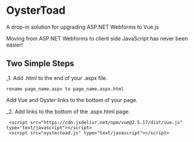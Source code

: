 # OysterToad
A drop-in solution for upgrading ASP.NET Webforms to Vue.js

Moving from ASP.NET Webforms to client side JavaScript has never been easier!


## Two Simple Steps

_1. Add .html to the end of your .aspx file.

    rename page_name.aspx to page_name.aspx.html

Add Vue and Oyster links to the bottom of your page.

_2. Add links to the bottom of the .aspx.html page.

```
 <script src="https://cdn.jsdelivr.net/npm/vue@2.5.17/dist/vue.js" type="text/javascript"></script>
 <script src="oystertoad.js" type="text/javascript"></script>
```
